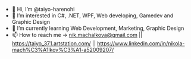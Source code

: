 - 👋 Hi, I’m @taiyo-harenohi
- 👀 I’m interested in C#, .NET, WPF, Web developing, Gamedev and Graphic Design
- 🌱 I’m currently learning Web Development, Marketing, Graphic Design
- 📫 How to reach me -> nik.machalkova@gmail.com || https://taiyo_371.artstation.com/ || https://www.linkedin.com/in/nikola-mach%C3%A1lkov%C3%A1-a52009207/

<!---
taiyo-harenohi/taiyo-harenohi is a ✨ special ✨ repository because its `README.md` (this file) appears on your GitHub profile.
You can click the Preview link to take a look at your changes.
--->
